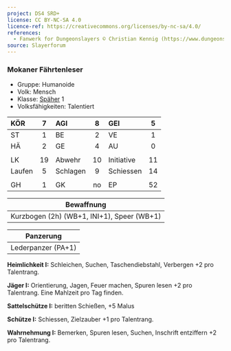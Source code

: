 ```yaml
---
project: DS4 SRD+
license: CC BY-NC-SA 4.0
licence-ref: https://creativecommons.org/licenses/by-nc-sa/4.0/
references: 
  - Fanwerk for Dungeonslayers © Christian Kennig (https://www.dungeonslayers.net/)
source: Slayerforum
---
```


### Mokaner Fährtenleser

- Gruppe: Humanoide
- Volk: Mensch
- Klasse: [Späher](../../grw/charaktere-klasse-spaeher.md) 1
- Volksfähigkeiten: Talentiert

| KÖR    |  7  | AGI      |  8  | GEI        |  5  |
| :----- | :-: | :------- | :-: | :--------- | :-: |
| ST     |  1  | BE       |  2  | VE         |  1  |
| HÄ     |  2  | GE       |  4  | AU         |  0  |
|        |     |          |     |            |     |
| LK     | 19  | Abwehr   | 10  | Initiative | 11  |
| Laufen |  5  | Schlagen |  9  | Schiessen  | 14  |
|        |     |          |     |            |     |
| GH     |  1  | GK       | no  | EP         | 52  |

|                 Bewaffnung                 |
| :----------------------------------------: |
| Kurzbogen (2h) (WB+1, INI+1), Speer (WB+1) |

|     Panzerung      |
| :----------------: |
| Lederpanzer (PA+1) |

**Heimlichkeit I:** Schleichen, Suchen, Taschendiebstahl, Verbergen +2 pro Talentrang.

**Jäger I:** Orientierung, Jagen, Feuer machen, Spuren lesen +2 pro Talentrang. Eine Mahlzeit pro Tag finden.

**Sattelschütze I:** beritten Schießen, +5 Malus

**Schütze I:** Schiessen, Zielzauber +1 pro Talentrang.

**Wahrnehmung I:** Bemerken, Spuren lesen, Suchen, Inschrift entziffern +2 pro Talentrang.

